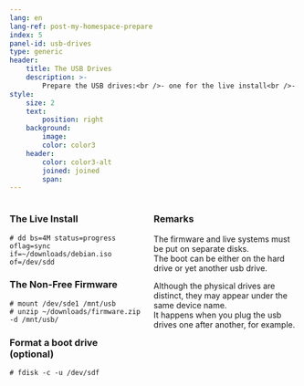 ```yaml
---
lang: en
lang-ref: post-my-homespace-prepare
index: 5
panel-id: usb-drives
type: generic
header:
    title: The USB Drives
    description: >-
        Prepare the USB drives:<br />- one for the live install<br />- one for the non-free firmware<br />- one for the bootloader (optional)
style:
    size: 2
    text:
        position: right
    background:
        image:
        color: color3
    header:
        color: color3-alt
        joined: joined
        span:
---
```

<div class="inner columns aligned">
    <div class="span-4">
        <h3 class="major">The Live Install</h3>
        <pre><code># dd bs=4M status=progress oflag=sync if=~/downloads/debian.iso of=/dev/sdd</code></pre>
        <h3 class="major">The Non-Free Firmware</h3>
        <pre><code># mount /dev/sde1 /mnt/usb<br /># unzip ~/downloads/firmware.zip -d /mnt/usb/</code></pre>
        <h3 class="major">Format a boot drive (optional)</h3>
        <pre><code># fdisk -c -u /dev/sdf</code></pre>
    </div>
    <div class="span-2">
        <h3 class="major">Remarks</h3>
        <p>The firmware and live systems must be put on separate disks.<br />
            The boot can be either on the hard drive or yet another usb drive.</p>
        <p>Although the physical drives are distinct, they may appear under the same device name.<br />
            It happens when you plug the usb drives one after another, for example.</p>
    </div>
</div>

